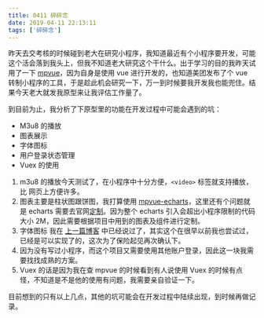 ```yaml
---
title: 0411 碎碎念
date: 2019-04-11 22:13:11
tags: ['碎碎念']
---
```


昨天去交考核的时候碰到老大在研究小程序，我知道最近有个小程序要开发，可能这个活会落到我头上，但我不知道老大研究这个干什么。出于学习的目的我昨天试用了一下 [mpvue](<https://github.com/Meituan-Dianping/mpvue>)，因为自身是使用 vue 进行开发的，也知道美团发布了个 vue 转制小程序的工具，于是趁此机会研究一下，万一到时候要我开发我也能兜住。结果今天老大就发我原型来让我评估工作量了。

到目前为止，我分析了下原型里的功能在开发过程中可能会遇到的坑：

* M3u8 的播放
* 图表展示
* 字体图标
* 用户登录状态管理
* Vuex 的使用

1. m3u8 的播放今天测试了，在小程序中十分方便，`<video>` 标签就支持播放，比 网页上方便许多。
2. 图表主要是柱状图跟饼图，我打算使用 [mpvue-echarts](<https://github.com/F-loat/mpvue-echarts>)，这里还有个问题就是 echarts 需要去官网[定制](<https://echarts.baidu.com/builder.html>)。因为整个 echarts 引入会超出小程序限制的代码大小 2M，因此需要根据项目中用到的图表及组件进行定制。
3. 字体图标 我在 [上一篇博客](<https://evolly.one/2019/04/10/75.mini-program-use-iconfont/>) 中已经说过了，其实这个在很早以前我也尝试过，已经是可以实现了的，这次为了保险起见再次确认下。
4. 因为没有写过小程序，而这个项目又需要使用其他账户登录，因此这一块我需要找找成熟的方案。
5. Vuex 的话是因为我在查 mpvue 的时候看到有人说使用 Vuex 的时候有点怪，不知道是不是他的使用有问题，我需要亲自验证一下。

目前想到的只有以上几点，其他的坑可能会在开发过程中陆续出现，到时候再做记录。